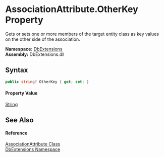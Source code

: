 AssociationAttribute.OtherKey Property
======================================
Gets or sets one or more members of the target entity class as key values on the other side of the association.
  
**Namespace:** [DbExtensions][1]  
**Assembly:** DbExtensions.dll

Syntax
------

```csharp
public string? OtherKey { get; set; }
```

#### Property Value
[String][2]

See Also
--------

#### Reference
[AssociationAttribute Class][3]  
[DbExtensions Namespace][1]  

[1]: ../README.md
[2]: https://learn.microsoft.com/dotnet/api/system.string
[3]: README.md